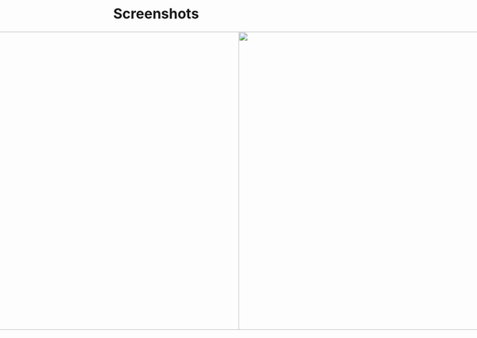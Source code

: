 # Screenshots

<div style="display: flex; justify-content: center;">
  <img src="https://user-images.githubusercontent.com/34552821/120933876-c5f69400-c704-11eb-85bc-235e0e9166c2.png" height="600"/>
  <img src="https://user-images.githubusercontent.com/34552821/120934242-36ea7b80-c706-11eb-80ab-f4dc3243ae38.png" height="600"/>   
  <img src="https://user-images.githubusercontent.com/34552821/120933867-c1ca7680-c704-11eb-9129-b9703839762e.png" height="600"/>
  <img src="https://user-images.githubusercontent.com/34552821/120933879-c7c05780-c704-11eb-9c24-05cd71c007ae.png" height="600"/>
  <img src="https://user-images.githubusercontent.com/34552821/120933880-c8f18480-c704-11eb-96bf-56f1969bd168.png" height="600"/>
  <img src="https://user-images.githubusercontent.com/34552821/120933881-cabb4800-c704-11eb-870b-c9c765384d27.png" height="600"/>
  <img src="https://user-images.githubusercontent.com/34552821/120933882-cbec7500-c704-11eb-8187-223042a29172.png" height="600"/>
  <img src="https://user-images.githubusercontent.com/34552821/120933886-cd1da200-c704-11eb-8f31-319919666f25.png" height="600"/>
  <img src="https://user-images.githubusercontent.com/34552821/120933885-cc850b80-c704-11eb-8fcf-b8c309cc682a.png" height="600"/>
  <img src="https://user-images.githubusercontent.com/34552821/120933887-ce4ecf00-c704-11eb-9fda-0028bd27a4d3.png" height="600"/>
</div>
